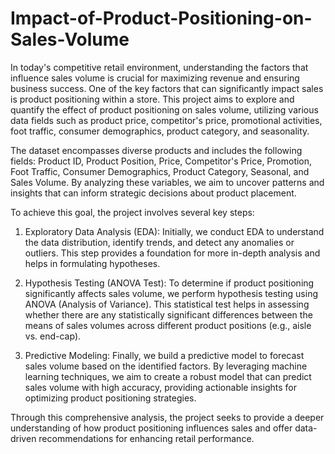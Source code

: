 # Impact-of-Product-Positioning-on-Sales-Volume

In today's competitive retail environment, understanding the factors that influence sales volume is crucial for maximizing revenue and ensuring business success. One of the key factors that can significantly impact sales is product positioning within a store. This project aims to explore and quantify the effect of product positioning on sales volume, utilizing various data fields such as product price, competitor's price, promotional activities, foot traffic, consumer demographics, product category, and seasonality.

The dataset encompasses diverse products and includes the following fields: Product ID, Product Position, Price, Competitor's Price, Promotion, Foot Traffic, Consumer Demographics, Product Category, Seasonal, and Sales Volume. By analyzing these variables, we aim to uncover patterns and insights that can inform strategic decisions about product placement.

To achieve this goal, the project involves several key steps:

1) Exploratory Data Analysis (EDA): Initially, we conduct EDA to understand the data distribution, identify trends, and detect any anomalies or outliers. This step provides a foundation for more in-depth analysis and helps in formulating hypotheses.

2) Hypothesis Testing (ANOVA Test): To determine if product positioning significantly affects sales volume, we perform hypothesis testing using ANOVA (Analysis of Variance). This statistical test helps in assessing whether there are any statistically significant differences between the means of sales volumes across different product positions (e.g., aisle vs. end-cap).

3) Predictive Modeling: Finally, we build a predictive model to forecast sales volume based on the identified factors. By leveraging machine learning techniques, we aim to create a robust model that can predict sales volume with high accuracy, providing actionable insights for optimizing product positioning strategies.

Through this comprehensive analysis, the project seeks to provide a deeper understanding of how product positioning influences sales and offer data-driven recommendations for enhancing retail performance.
